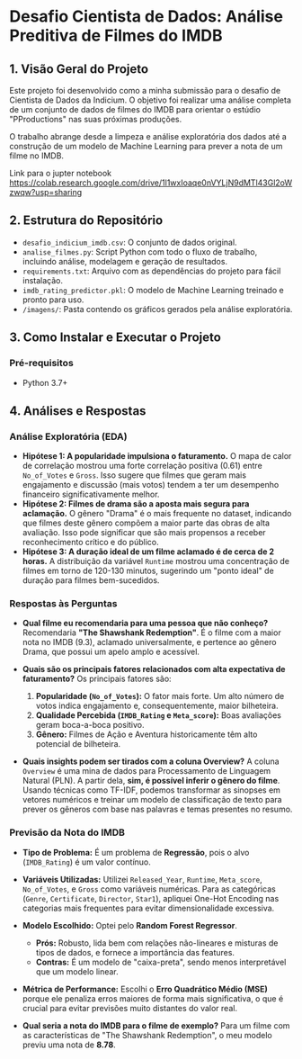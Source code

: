 # Desafio Cientista de Dados: Análise Preditiva de Filmes do IMDB

## 1. Visão Geral do Projeto

Este projeto foi desenvolvido como a minha submissão para o desafio de Cientista de Dados da Indicium. O objetivo foi realizar uma análise completa de um conjunto de dados de filmes do IMDB para orientar o estúdio "PProductions" nas suas próximas produções.

O trabalho abrange desde a limpeza e análise exploratória dos dados até a construção de um modelo de Machine Learning para prever a nota de um filme no IMDB.

Link para o jupter notebook https://colab.research.google.com/drive/1l1wxIoaqe0nVYLjN9dMTl43Gl2oWzwqw?usp=sharing

## 2. Estrutura do Repositório

-   `desafio_indicium_imdb.csv`: O conjunto de dados original.
-   `analise_filmes.py`: Script Python com todo o fluxo de trabalho, incluindo análise, modelagem e geração de resultados.
-   `requirements.txt`: Arquivo com as dependências do projeto para fácil instalação.
-   `imdb_rating_predictor.pkl`: O modelo de Machine Learning treinado e pronto para uso.
-   `/imagens/`: Pasta contendo os gráficos gerados pela análise exploratória.

## 3. Como Instalar e Executar o Projeto

### Pré-requisitos

-   Python 3.7+
  
## 4. Análises e Respostas

### Análise Exploratória (EDA)

-   **Hipótese 1: A popularidade impulsiona o faturamento.** O mapa de calor de correlação mostrou uma forte correlação positiva (0.61) entre `No_of_Votes` e `Gross`. Isso sugere que filmes que geram mais engajamento e discussão (mais votos) tendem a ter um desempenho financeiro significativamente melhor.
-   **Hipótese 2: Filmes de drama são a aposta mais segura para aclamação.** O gênero "Drama" é o mais frequente no dataset, indicando que filmes deste gênero compõem a maior parte das obras de alta avaliação. Isso pode significar que são mais propensos a receber reconhecimento crítico e do público.
-   **Hipótese 3: A duração ideal de um filme aclamado é de cerca de 2 horas.** A distribuição da variável `Runtime` mostrou uma concentração de filmes em torno de 120-130 minutos, sugerindo um "ponto ideal" de duração para filmes bem-sucedidos.

### Respostas às Perguntas

-   **Qual filme eu recomendaria para uma pessoa que não conheço?**
    Recomendaria **"The Shawshank Redemption"**. É o filme com a maior nota no IMDB (9.3), aclamado universalmente, e pertence ao gênero Drama, que possui um apelo amplo e acessível.

-   **Quais são os principais fatores relacionados com alta expectativa de faturamento?**
    Os principais fatores são:
    1.  **Popularidade (`No_of_Votes`):** O fator mais forte. Um alto número de votos indica engajamento e, consequentemente, maior bilheteira.
    2.  **Qualidade Percebida (`IMDB_Rating` e `Meta_score`):** Boas avaliações geram boca-a-boca positivo.
    3.  **Gênero:** Filmes de Ação e Aventura historicamente têm alto potencial de bilheteira.

-   **Quais insights podem ser tirados com a coluna Overview?**
    A coluna `Overview` é uma mina de dados para Processamento de Linguagem Natural (PLN). A partir dela, **sim, é possível inferir o gênero do filme**. Usando técnicas como TF-IDF, podemos transformar as sinopses em vetores numéricos e treinar um modelo de classificação de texto para prever os gêneros com base nas palavras e temas presentes no resumo.

### Previsão da Nota do IMDB

-   **Tipo de Problema:** É um problema de **Regressão**, pois o alvo (`IMDB_Rating`) é um valor contínuo.
-   **Variáveis Utilizadas:** Utilizei `Released_Year`, `Runtime`, `Meta_score`, `No_of_Votes`, e `Gross` como variáveis numéricas. Para as categóricas (`Genre`, `Certificate`, `Director`, `Star1`), apliquei One-Hot Encoding nas categorias mais frequentes para evitar dimensionalidade excessiva.
-   **Modelo Escolhido:** Optei pelo **Random Forest Regressor**.
    -   **Prós:** Robusto, lida bem com relações não-lineares e misturas de tipos de dados, e fornece a importância das features.
    -   **Contras:** É um modelo de "caixa-preta", sendo menos interpretável que um modelo linear.
-   **Métrica de Performance:** Escolhi o **Erro Quadrático Médio (MSE)** porque ele penaliza erros maiores de forma mais significativa, o que é crucial para evitar previsões muito distantes do valor real.

-   **Qual seria a nota do IMDB para o filme de exemplo?**
    Para um filme com as características de "The Shawshank Redemption", o meu modelo previu uma nota de **8.78**.
